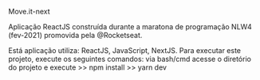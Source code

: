 Move.it-next

Aplicação ReactJS construída durante a maratona de programação NLW4 (fev-2021) promovida pela @Rocketseat.

Está aplicação utiliza: ReactJS, JavaScript, NextJS.
Para executar este projeto, execute os seguintes comandos:
  via bash/cmd acesse o diretório do projeto e execute >> npm install >> yarn dev 
